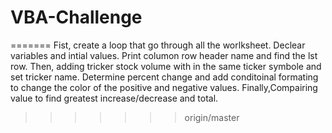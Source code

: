 # VBA-Challenge
=======
Fist, create a loop that go through all the worlksheet. Declear variables and intial values. Print columon row header name and find the lst row. Then, adding tricker stock volume with in the same ticker symbole and set tricker name. Determine percent change and add conditoinal formating to change the color of the positive and negative values. Finally,Compairing value to find greatest increase/decrease and total. 
>>>>>>> origin/master
